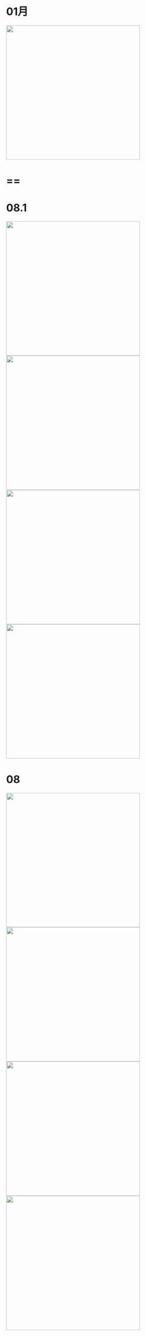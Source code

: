# 01月

<img src="" width="360" height="auto">

# ==
# 08.1
<img src="https://pbs.twimg.com/media/FIjpELAakAAxh_w?format=jpg&name=large" width="360" height="auto">
<img src="https://pbs.twimg.com/media/FIjpFG_aIAAZTn4?format=jpg&name=large" width="360" height="auto">
<img src="https://pbs.twimg.com/media/FIjpIaYaQAAnjNs?format=jpg&name=large" width="360" height="auto">
<img src="https://pbs.twimg.com/media/FIjpJ0waAAY-lFi?format=jpg&name=large" width="360" height="auto">



# 08
<img src="https://user-images.githubusercontent.com/4385327/148633024-8b7abeb6-c86a-439c-a91e-1ab5513503ca.jpg" width="360" height="auto">
<img src="https://user-images.githubusercontent.com/4385327/148633025-fbe1d7d8-d8dd-4cff-a4ab-f1c03f84586b.jpg" width="360" height="auto">
<img src="https://user-images.githubusercontent.com/4385327/148633059-0a1cc374-93ef-4e2a-b1f5-f446f71894bc.jpg" width="360" height="auto">
<img src="https://user-images.githubusercontent.com/4385327/148633064-392bb80f-1175-46f9-84ad-4ac19b51ede8.jpg" width="360" height="auto">


